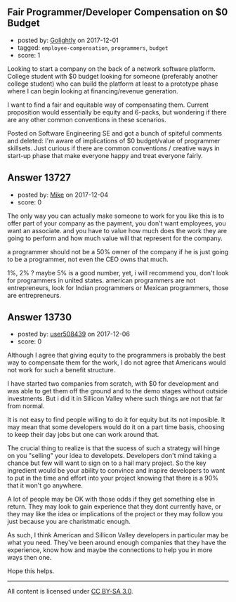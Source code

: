 ## Fair Programmer/Developer Compensation on $0 Budget

- posted by: [Golightly](https://stackexchange.com/users/9520195/golightly) on 2017-12-01
- tagged: `employee-compensation`, `programmers`, `budget`
- score: 1

Looking to start a company on the back of a network software platform. College student with $0 budget looking for someone (preferably another college student) who can build the platform at least to a prototype phase where I can begin looking at financing/revenue generation.

I want to find a fair and equitable way of compensating them. Current proposition would essentially be equity and 6-packs, but wondering if there are any other common conventions in these scenarios.

Posted on Software Engineering SE and got a bunch of spiteful comments and deleted: I'm aware of implications of $0 budget/value of programmer skillsets. Just curious if there are common conventions / creative ways in start-up phase that make everyone happy and treat everyone fairly.


## Answer 13727

- posted by: [Mike](https://stackexchange.com/users/4546119/mike) on 2017-12-04
- score: 0

The only way you can actually make someone to work for you like this is to offer part of your company as the payment, you don't want employees, you want an associate. and you have to value how much does the work they are going to perform and how much value will that represent for the company. 

a programmer should not be a 50% owner of the company if he is just going to be a programmer, not even the CEO owns that much. 

1%, 2% ? maybe 5% is a good number, yet, i will recommend you, don't look for programmers in united states. american programmers are not entrepreneurs, look for Indian programmers or Mexican programmers, those are entrepreneurs. 


## Answer 13730

- posted by: [user508439](https://stackexchange.com/users/12384584/user508439) on 2017-12-06
- score: 0

Although I agree that giving equity to the programmers is probably the best way to compensate them for the work, I do not agree that Americans would not work for such a benefit structure.

I have started two companies from scratch, with $0 for development and was able to get them off the ground and to the demo stages without outside investments. But i did it in Sillicon Valley where such things are not that far from normal.

It is not easy to find people willing to do it for equity but its not imposible. It may mean that some developers would do it on a part time basis, choosing to keep their day jobs but one can work around that.

The crucial thing to realize is that the sucess of such a strategy will hinge on you "selling" your idea to developets. Developers don't mind taking a chance but few will want to sign on to a hail mary project. So the key ingredient would be your ability to convince and inspire developers to want to put in the time and effort into your project knowing that there is a 90% that it won't go anywhere.

A lot of people may be OK with those odds if they get something else in return. They may look to gain experience that they dont currently have, or they may like the idea or implications of the project or they may follow you just because you are charistmatic enough.

As such, I think American and Sillicon Valley developers in particular may be what you need. They've been around enough companies that they have the experience, know how and maybe the connections to help you in more ways then one.

Hope this helps.



---

All content is licensed under [CC BY-SA 3.0](https://creativecommons.org/licenses/by-sa/3.0/).
